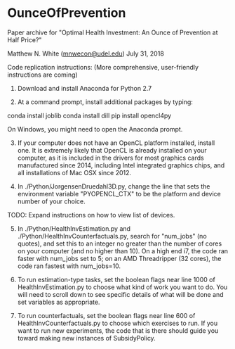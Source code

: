 # OunceOfPrevention
Paper archive for "Optimal Health Investment: An Ounce of Prevention at Half Price?"

Matthew N. White
(mnwecon@udel.edu)
July 31, 2018

Code replication instructions:
(More comprehensive, user-friendly instructions are coming)

1) Download and install Anaconda for Python 2.7

2) At a command prompt, install additional packages by typing:

conda install joblib
conda install dill
pip install opencl4py

On Windows, you might need to open the Anaconda prompt.

3) If your computer does not have an OpenCL platform installed, install one.
It is extremely likely that OpenCL is already installed on your computer, as
it is included in the drivers for most graphics cards manufactured since 2014,
including Intel integrated graphics chips, and all installations of Mac OSX since 2012.

4) In ./Python/JorgensenDruedahl3D.py, change the line that sets the environment
variable "PYOPENCL_CTX" to be the platform and device number of your choice.

TODO: Expand instructions on how to view list of devices.

5) In ./Python/HealthInvEstimation.py and ./Python/HealthInvCounterfactuals.py,
search for "num_jobs" (no quotes), and set this to an integer no greater than the
number of cores on your computer (and no higher than 10).  On a high end i7, the
code ran faster with num_jobs set to 5; on an AMD Threadripper (32 cores), the code
ran fastest with num_jobs=10.

6) To run estimation-type tasks, set the boolean flags near line 1000 of HealthInvEstimation.py
to choose what kind of work you want to do.  You will need to scroll down to see
specific details of what will be done and set variables as appropriate.

7) To run counterfactuals, set the boolean flags near line 600 of HealthInvCounterfactuals.py
to choose which exercises to run.  If you want to run new experiments, the code that is
there should guide you toward making new instances of SubsidyPolicy.